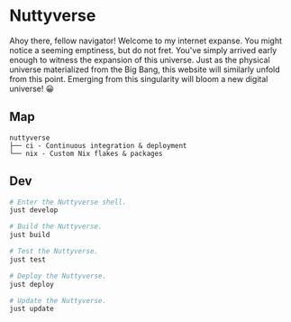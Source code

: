# Nuttyverse

Ahoy there, fellow navigator! Welcome to my internet expanse. You might notice
a seeming emptiness, but do not fret. You've simply arrived early enough to
witness the expansion of this universe. Just as the physical universe
materialized from the Big Bang, this website will similarly unfold from this
point. Emerging from this singularity will bloom a new digital universe! 😀

## Map

```
nuttyverse
├── ci - Continuous integration & deployment
└── nix - Custom Nix flakes & packages
```

## Dev

```bash
# Enter the Nuttyverse shell.
just develop

# Build the Nuttyverse.
just build

# Test the Nuttyverse.
just test

# Deploy the Nuttyverse.
just deploy

# Update the Nuttyverse.
just update
```
